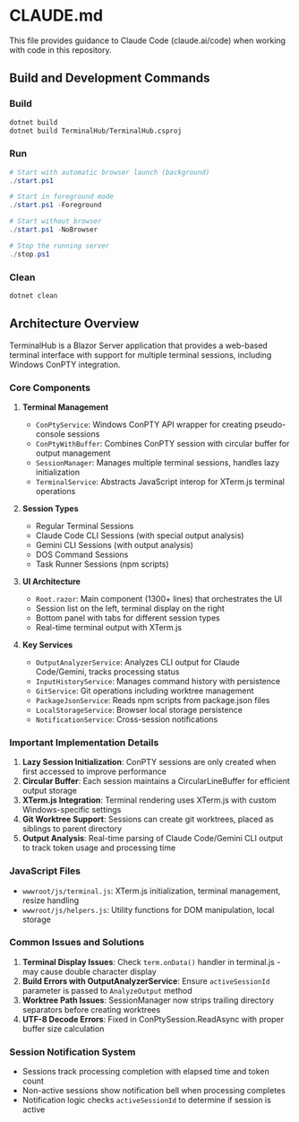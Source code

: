 # CLAUDE.md

This file provides guidance to Claude Code (claude.ai/code) when working with code in this repository.

## Build and Development Commands

### Build
```bash
dotnet build
dotnet build TerminalHub/TerminalHub.csproj
```

### Run
```powershell
# Start with automatic browser launch (background)
./start.ps1

# Start in foreground mode
./start.ps1 -Foreground

# Start without browser
./start.ps1 -NoBrowser

# Stop the running server
./stop.ps1
```

### Clean
```bash
dotnet clean
```

## Architecture Overview

TerminalHub is a Blazor Server application that provides a web-based terminal interface with support for multiple terminal sessions, including Windows ConPTY integration.

### Core Components

1. **Terminal Management**
   - `ConPtyService`: Windows ConPTY API wrapper for creating pseudo-console sessions
   - `ConPtyWithBuffer`: Combines ConPTY session with circular buffer for output management
   - `SessionManager`: Manages multiple terminal sessions, handles lazy initialization
   - `TerminalService`: Abstracts JavaScript interop for XTerm.js terminal operations

2. **Session Types**
   - Regular Terminal Sessions
   - Claude Code CLI Sessions (with special output analysis)
   - Gemini CLI Sessions (with output analysis)
   - DOS Command Sessions
   - Task Runner Sessions (npm scripts)

3. **UI Architecture**
   - `Root.razor`: Main component (1300+ lines) that orchestrates the UI
   - Session list on the left, terminal display on the right
   - Bottom panel with tabs for different session types
   - Real-time terminal output with XTerm.js

4. **Key Services**
   - `OutputAnalyzerService`: Analyzes CLI output for Claude Code/Gemini, tracks processing status
   - `InputHistoryService`: Manages command history with persistence
   - `GitService`: Git operations including worktree management
   - `PackageJsonService`: Reads npm scripts from package.json files
   - `LocalStorageService`: Browser local storage persistence
   - `NotificationService`: Cross-session notifications

### Important Implementation Details

1. **Lazy Session Initialization**: ConPTY sessions are only created when first accessed to improve performance
2. **Circular Buffer**: Each session maintains a CircularLineBuffer for efficient output storage
3. **XTerm.js Integration**: Terminal rendering uses XTerm.js with custom Windows-specific settings
4. **Git Worktree Support**: Sessions can create git worktrees, placed as siblings to parent directory
5. **Output Analysis**: Real-time parsing of Claude Code/Gemini CLI output to track token usage and processing time

### JavaScript Files
- `wwwroot/js/terminal.js`: XTerm.js initialization, terminal management, resize handling
- `wwwroot/js/helpers.js`: Utility functions for DOM manipulation, local storage

### Common Issues and Solutions

1. **Terminal Display Issues**: Check `term.onData()` handler in terminal.js - may cause double character display
2. **Build Errors with OutputAnalyzerService**: Ensure `activeSessionId` parameter is passed to `AnalyzeOutput` method
3. **Worktree Path Issues**: SessionManager now strips trailing directory separators before creating worktrees
4. **UTF-8 Decode Errors**: Fixed in ConPtySession.ReadAsync with proper buffer size calculation

### Session Notification System
- Sessions track processing completion with elapsed time and token count
- Non-active sessions show notification bell when processing completes
- Notification logic checks `activeSessionId` to determine if session is active
